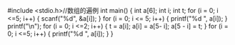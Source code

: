 #include <stdio.h>//数组的遍例
int main()
{
	int a[6];
	int i;
	int t;
	for (i = 0; i <=5; i++)
	{
		scanf("%d", &a[i]);
	}
	for (i = 0; i <= 5; i++)
	{
		printf("%d ", a[i]);
	}
	printf("\n");
	for (i = 0; i <=2; i++)
	{
		t = a[i];
		a[i] = a[5- i];
		a[5 - i] = t;
	}
	for (i = 0; i <=5; i++)
	{
		printf("%d ", a[i]);
	}
}
